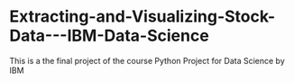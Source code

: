 # Extracting-and-Visualizing-Stock-Data---IBM-Data-Science
This is a the final project of the course Python Project for Data Science by IBM
